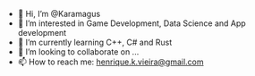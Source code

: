 - 👋 Hi, I’m @Karamagus
- 👀 I’m interested in Game Development, Data Science and App development
- 🌱 I’m currently learning C++, C# and Rust
- 💞️ I’m looking to collaborate on ...
- 📫 How to reach me: henrique.k.vieira@gmail.com

<!---
Karamagus/Karamagus is a ✨ special ✨ repository because its `README.md` (this file) appears on your GitHub profile.
You can click the Preview link to take a look at your changes.
--->
